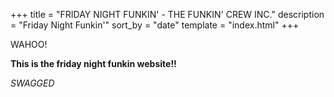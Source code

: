 +++
title = "FRIDAY NIGHT FUNKIN' - THE FUNKIN' CREW INC."
description = "Friday Night Funkin'"
sort_by = "date"
template = "index.html"
+++

WAHOO!

**This is the friday night funkin website!!**

_SWAGGED_